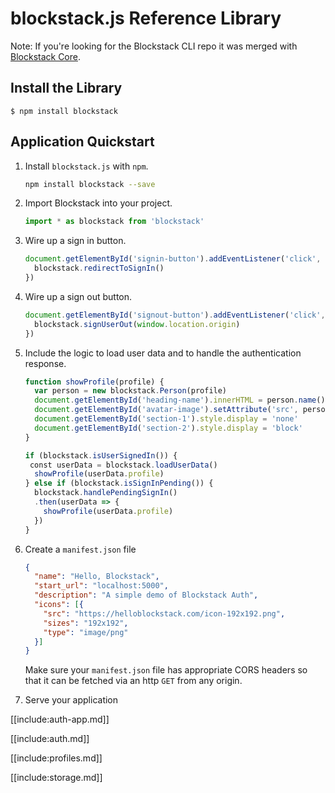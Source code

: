 # blockstack.js Reference Library

 
Note: If you're looking for the Blockstack CLI repo it was merged with [Blockstack Core](https://github.com/blockstack/blockstack-core).


## Install the Library

    $ npm install blockstack


## Application Quickstart

1.  Install `blockstack.js` with `npm`.

    ```bash
    npm install blockstack --save
    ```

2. Import Blockstack into your project.

    ```js
    import * as blockstack from 'blockstack'
    ```

3. Wire up a sign in button.

    ```js
    document.getElementById('signin-button').addEventListener('click', function() {
      blockstack.redirectToSignIn()
    })
    ```

4. Wire up a sign out button.

    ```js
    document.getElementById('signout-button').addEventListener('click', function() {
      blockstack.signUserOut(window.location.origin)
    })
    ```

5. Include the logic to load user data and to handle the authentication
   response.

    ```js
    function showProfile(profile) {
      var person = new blockstack.Person(profile)
      document.getElementById('heading-name').innerHTML = person.name()
      document.getElementById('avatar-image').setAttribute('src', person.avatarUrl())
      document.getElementById('section-1').style.display = 'none'
      document.getElementById('section-2').style.display = 'block'
    }

    if (blockstack.isUserSignedIn()) {
     const userData = blockstack.loadUserData()
      showProfile(userData.profile)
    } else if (blockstack.isSignInPending()) {
      blockstack.handlePendingSignIn()
      .then(userData => {
        showProfile(userData.profile)
      })
    }
    ```

6. Create a `manifest.json` file

    ```json
    {
      "name": "Hello, Blockstack",
      "start_url": "localhost:5000",
      "description": "A simple demo of Blockstack Auth",
      "icons": [{
        "src": "https://helloblockstack.com/icon-192x192.png",
        "sizes": "192x192",
        "type": "image/png"
      }]
    }
    ```

    Make sure your `manifest.json` file has appropriate CORS headers so that it
    can be fetched via an http `GET` from any origin.

7. Serve your application

[[include:auth-app.md]]

[[include:auth.md]]

[[include:profiles.md]]

[[include:storage.md]]